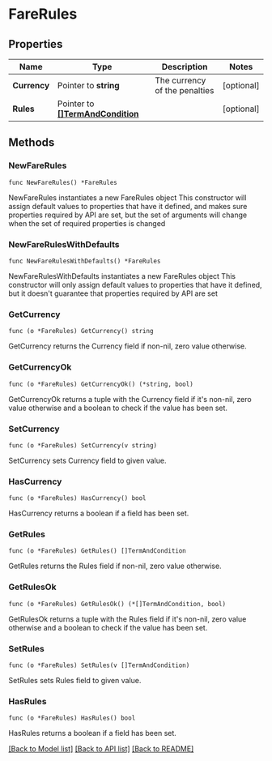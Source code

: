 # FareRules

## Properties

Name | Type | Description | Notes
------------ | ------------- | ------------- | -------------
**Currency** | Pointer to **string** | The currency of the penalties | [optional] 
**Rules** | Pointer to [**[]TermAndCondition**](TermAndCondition.md) |  | [optional] 

## Methods

### NewFareRules

`func NewFareRules() *FareRules`

NewFareRules instantiates a new FareRules object
This constructor will assign default values to properties that have it defined,
and makes sure properties required by API are set, but the set of arguments
will change when the set of required properties is changed

### NewFareRulesWithDefaults

`func NewFareRulesWithDefaults() *FareRules`

NewFareRulesWithDefaults instantiates a new FareRules object
This constructor will only assign default values to properties that have it defined,
but it doesn't guarantee that properties required by API are set

### GetCurrency

`func (o *FareRules) GetCurrency() string`

GetCurrency returns the Currency field if non-nil, zero value otherwise.

### GetCurrencyOk

`func (o *FareRules) GetCurrencyOk() (*string, bool)`

GetCurrencyOk returns a tuple with the Currency field if it's non-nil, zero value otherwise
and a boolean to check if the value has been set.

### SetCurrency

`func (o *FareRules) SetCurrency(v string)`

SetCurrency sets Currency field to given value.

### HasCurrency

`func (o *FareRules) HasCurrency() bool`

HasCurrency returns a boolean if a field has been set.

### GetRules

`func (o *FareRules) GetRules() []TermAndCondition`

GetRules returns the Rules field if non-nil, zero value otherwise.

### GetRulesOk

`func (o *FareRules) GetRulesOk() (*[]TermAndCondition, bool)`

GetRulesOk returns a tuple with the Rules field if it's non-nil, zero value otherwise
and a boolean to check if the value has been set.

### SetRules

`func (o *FareRules) SetRules(v []TermAndCondition)`

SetRules sets Rules field to given value.

### HasRules

`func (o *FareRules) HasRules() bool`

HasRules returns a boolean if a field has been set.


[[Back to Model list]](../README.md#documentation-for-models) [[Back to API list]](../README.md#documentation-for-api-endpoints) [[Back to README]](../README.md)


